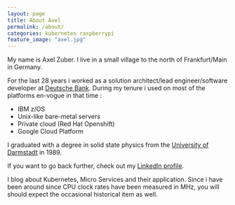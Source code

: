 ```yaml
---
layout: page
title: About Axel
permalink: /about/
categories: kubernetes raspberrypi
feature_image: "axel.jpg"
---
```

My name is Axel Zuber. I live in a small village to the north of Frankfurt/Main in Germany.

For the last 28 years i worked as a solution architect/lead engineer/software developer at [Deutsche Bank](https://www.db.com/). During my tenure i used on most of the platforms en-vogue in that time :
- IBM z/OS
- Unix-like bare-metal servers
- Private cloud (Red Hat Openshift)
- Google Cloud Platform

I graduated with a degree in solid state physics from the [University of Darmstadt](https://www.tu-darmstadt.de/index.en.jsp) in 1989.

If you want to go back further, check out my [LinkedIn profile](https://www.linkedin.com/in/axel-zuber/).

I blog about Kubernetes, Micro Services and their application. Since i have been around since CPU clock rates have been measured in MHz, you will should expect the occasional historical item as well.